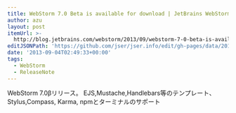 ```yaml
---
title: WebStorm 7.0 Beta is available for download | JetBrains WebStorm Blog
author: azu
layout: post
itemUrl: >-
  http://blog.jetbrains.com/webstorm/2013/09/webstorm-7-0-beta-is-available-for-download/
editJSONPath: 'https://github.com/jser/jser.info/edit/gh-pages/data/2013/09/index.json'
date: '2013-09-04T02:49:33+00:00'
tags:
  - WebStorm
  - ReleaseNote
---
```

WebStorm 7.0βリリース。
EJS,Mustache,Handlebars等のテンプレート、Stylus,Compass, Karma, npmとターミナルのサポート
